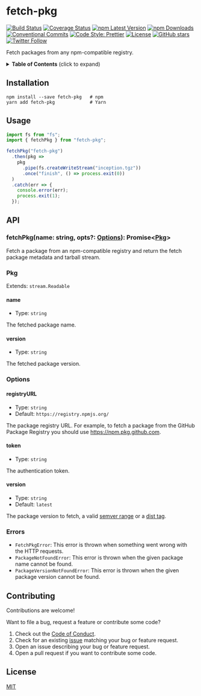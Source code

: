 # fetch-pkg <!-- omit in toc -->

[![Build Status](https://github.com/kevinpollet/fetch-pkg/workflows/build/badge.svg)](https://github.com/kevinpollet/fetch-pkg/actions)
[![Coverage Status](https://coveralls.io/repos/github/kevinpollet/fetch-pkg/badge.svg)](https://coveralls.io/github/kevinpollet/fetch-pkg)
[![npm Latest Version](https://img.shields.io/npm/v/fetch-pkg/latest)](https://www.npmjs.com/package/fetch-pkg)
[![npm Downloads](https://img.shields.io/npm/dm/fetch-pkg)](https://www.npmjs.com/package/fetch-pkg)
[![Conventional Commits](https://img.shields.io/badge/Conventional%20Commits-1.0.0-yellow.svg)](https://conventionalcommits.org)
[![Code Style: Prettier](https://img.shields.io/badge/code_style-prettier-ff69b4.svg)](https://github.com/prettier/prettier)
[![License](https://img.shields.io/github/license/kevinpollet/fetch-pkg)](./LICENSE.md)
[![GitHub stars](https://img.shields.io/github/stars/kevinpollet/fetch-pkg?style=social)](https://github.com/kevinpollet/fetch-pkg/stargazers)
[![Twitter Follow](https://img.shields.io/twitter/follow/kevinpollet?style=social)](https://twitter.com/kevinpollet)

Fetch packages from any npm-compatible registry.

<details>
  <summary><strong>Table of Contents</strong> (click to expand)</summary>

- [Installation](#installation)
- [Usage](#usage)
- [API](#api)
- [Contributing](#contributing)
- [License](#license)

</details>

## Installation

```shell
npm install --save fetch-pkg   # npm
yarn add fetch-pkg             # Yarn
```

## Usage

```typescript
import fs from "fs";
import { fetchPkg } from "fetch-pkg";

fetchPkg("fetch-pkg")
  .then(pkg =>
    pkg
      .pipe(fs.createWriteStream("inception.tgz"))
      .once("finish", () => process.exit(0))
  )
  .catch(err => {
    console.error(err);
    process.exit(1);
  });
```

## API

### fetchPkg(name: string, opts?: [Options](#options)): Promise<[Pkg](#pkg)> <!-- omit in toc -->

Fetch a package from an npm-compatible registry and return the fetch package metadata and tarball stream.

### Pkg <!-- omit in toc -->

Extends: `stream.Readable`

#### name <!-- omit in toc -->

- Type: `string`

The fetched package name.

#### version <!-- omit in toc -->

- Type: `string`

The fetched package version.

### Options <!-- omit in toc -->

#### registryURL <!-- omit in toc -->

- Type: `string`
- Default: `https://registry.npmjs.org/`

The package registry URL. For example, to fetch a package from the GitHub Package Registry you should use https://npm.pkg.github.com.

#### token <!-- omit in toc -->

- Type: `string`

The authentication token.

#### version <!-- omit in toc -->

- Type: `string`
- Default: `latest`

The package version to fetch, a valid [semver range](https://github.com/npm/node-semver#ranges) or a [dist tag](https://docs.npmjs.com/cli/dist-tag).

### Errors <!-- omit in toc -->

- `FetchPkgError`: This error is thrown when something went wrong with the HTTP requests.
- `PackageNotFoundError`: This error is thrown when the given package name cannot be found.
- `PackageVersionNotFoundError`: This error is thrown when the given package version cannot be found.

## Contributing

Contributions are welcome!

Want to file a bug, request a feature or contribute some code?

1. Check out the [Code of Conduct](./CODE_OF_CONDUCT.md).
2. Check for an existing [issue](https://github.com/kevinpollet/fetch-pkg) matching your bug or feature request.
3. Open an issue describing your bug or feature request.
4. Open a pull request if you want to contribute some code.

## License

[MIT](./LICENSE.md)
